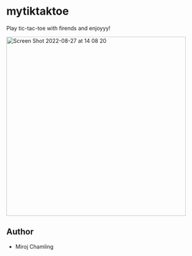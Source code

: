 # mytiktaktoe

Play tic-tac-toe with firends and enjoyyy!

<img width="469" alt="Screen Shot 2022-08-27 at 14 08 20" src="https://user-images.githubusercontent.com/81049151/187022015-76660a83-1c00-4c04-bd3a-ec41ee133eab.png">


## Author 
* Miroj Chamling
